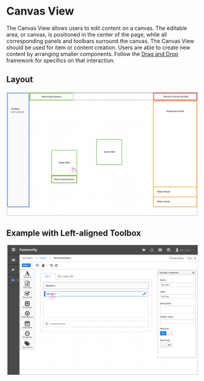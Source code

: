 # Canvas View

The Canvas View allows users to edit content on a canvas. The editable area, or canvas, is positioned in the center of the page, while all corresponding panels and toolbars surround the canvas.  The Canvas View should be used for item or content creation. Users are able to create new content by arranging smaller components.
Follow the [Drag and Drop](http://www.patternfly.org/pattern-library/forms-and-controls/drag-and-drop/) framework for specifics on that interaction.

## Layout
![Canvas Layout](img/Canvas-01.png)

## Example with Left-aligned Toolbox
![Canvas Layout](img/Canvas-02.png)
